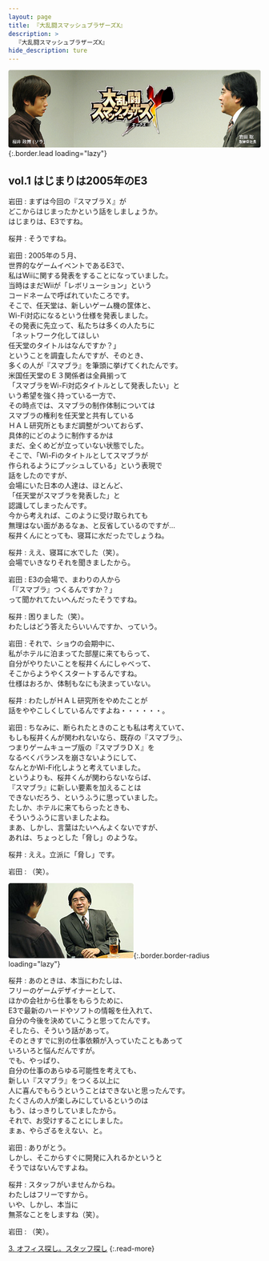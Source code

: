 ```yaml
---
layout: page
title: 『大乱闘スマッシュブラザーズX』
description: >
  『大乱闘スマッシュブラザーズX』
hide_description: ture
---
```


![](/others/interviews/jp/wii/rsbj/vol1/img/mainvisual1.jpg){:.border.lead loading="lazy"}

## vol.1 はじまりは2005年のE3

岩田
: まずは今回の『スマブラＸ』が<br>どこからはじまったかという話をしましょうか。<br>はじまりは、E3ですね。

桜井
: そうですね。

岩田
: 2005年の５月、<br>世界的なゲームイベントであるE3で、<br>私はWiiに関する発表をすることになっていました。<br>当時はまだWiiが「レボリューション」という<br>コードネームで呼ばれていたころです。<br>そこで、任天堂は、新しいゲーム機の筐体と、<br>Wi-Fi対応になるという仕様を発表しました。<br>その発表に先立って、私たちは多くの人たちに<br>「ネットワーク化してほしい<br>任天堂のタイトルはなんですか？」<br>ということを調査したんですが、そのとき、<br>多くの人が『スマブラ』を筆頭に挙げてくれたんです。<br>米国任天堂のＥ３関係者は全員揃って<br>「スマブラをWi-Fi対応タイトルとして発表したい」と<br>いう希望を強く持っている一方で、<br>その時点では、スマブラの制作体制については<br>スマブラの権利を任天堂と共有している<br>ＨＡＬ研究所ともまだ調整がついておらず、<br>具体的にどのように制作するかは<br>まだ、全くめどが立っていない状態でした。<br>そこで、「Wi-Fiのタイトルとしてスマブラが<br>作られるようにプッシュしている」という表現で<br>話をしたのですが、<br>会場にいた日本の人達は、ほとんど、<br>「任天堂がスマブラを発表した」と<br>認識してしまったんです。<br>今から考えれば、このように受け取られても<br>無理はない面があるなぁ、と反省しているのですが...<br>桜井くんにとっても、寝耳に水だったでしょうね。

桜井
: ええ、寝耳に水でした（笑）。<br>会場でいきなりそれを聞きましたから。

岩田
: E3の会場で、まわりの人から<br>「『スマブラ』つくるんですか？」<br>って聞かれてたいへんだったそうですね。

桜井
: 困りました（笑）。<br>わたしはどう答えたらいいんですか、っていう。

岩田
: それで、ショウの会期中に、<br>私がホテルに泊まってた部屋に来てもらって、<br>自分がやりたいことを桜井くんにしゃべって、<br>そこからようやくスタートするんですね。<br>仕様はおろか、体制もなにも決まっていない。

桜井
: わたしがＨＡＬ研究所をやめたことが<br>話をややこしくしているんですよね・・・・・・。

岩田
: ちなみに、断られたときのことも私は考えていて、<br>もしも桜井くんが関われないなら、既存の『スマブラ』、<br>つまりゲームキューブ版の『スマブラＤＸ』を<br>なるべくバランスを崩さないようにして、<br>なんとかWi-Fi化しようと考えていました。<br>というよりも、桜井くんが関わらないならば、<br>『スマブラ』に新しい要素を加えることは<br>できないだろう、というふうに思っていました。<br>たしか、ホテルに来てもらったときも、<br>そういうふうに言いましたよね。<br>まあ、しかし、言葉はたいへんよくないですが、<br>あれは、ちょっとした「脅し」のような。

桜井
: ええ。立派に「脅し」です。

岩田
: （笑）。

![](/others/interviews/jp/wii/rsbj/vol1/img/02.jpg){:.border.border-radius loading="lazy"}

桜井
: あのときは、本当にわたしは、<br>フリーのゲームデザイナーとして、<br>ほかの会社から仕事をもらうために、<br>E3で最新のハードやソフトの情報を仕入れて、<br>自分の今後を決めていこうと思ってたんです。<br>そしたら、そういう話があって。<br>そのときすでに別の仕事依頼が入っていたこともあって<br>いろいろと悩んだんですが。<br>でも、やっぱり、<br>自分の仕事のあらゆる可能性を考えても、<br>新しい『スマブラ』をつくる以上に<br>人に喜んでもらうということはできないと思ったんです。<br>たくさんの人が楽しみにしているというのは<br>もう、はっきりしていましたから。<br>それで、お受けすることにしました。<br>まぁ、やらざるをえない、と。

岩田
: ありがとう。<br>しかし、そこからすぐに開発に入れるかというと<br>そうではないんですよね。

桜井
: スタッフがいませんからね。<br>わたしはフリーですから。<br>いや、しかし、本当に<br>無茶なことをしますね（笑）。

岩田
: （笑）。

[3. オフィス探し。スタッフ探し](3.md)
{:.read-more}

